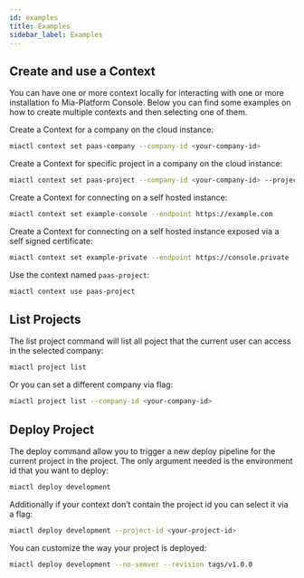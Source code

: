 ```yaml
---
id: examples
title: Examples
sidebar_label: Examples
---
```

## Create and use a Context

You can have one or more context locally for interacting with one or more installation fo Mia-Platform Console. Below
you can find some examples on how to create multiple contexts and then selecting one of them.

Create a Context for a company on the cloud instance:

```sh
miactl context set paas-company --company-id <your-company-id>
```

Create a Context for specific project in a company on the cloud instance:

```sh
miactl context set paas-project --company-id <your-company-id> --project-id <your-project-id>
```

Create a Context for connecting on a self hosted instance:

```sh
miactl context set example-console --endpoint https://example.com
```

Create a Context for connecting on a self hosted instance exposed via a self signed certificate:

```sh
miactl context set example-private --endpoint https://console.private --ca-cert /path/to/custom/private/ca.crt
```

Use the context named `paas-project`:

```sh
miactl context use paas-project
```

## List Projects

The list project command will list all poject that the current user can access in the selected company:

```sh
miactl project list
```

Or you can set a different company via flag:

```sh
miactl project list --company-id <your-company-id>
```

## Deploy Project

The deploy command allow you to trigger a new deploy pipeline for the current project in the project. The only
argument needed is the environment id that you want to deploy:

```sh
miactl deploy development
```

Additionally if your context don’t contain the project id you can select it via a flag:

```sh
miactl deploy development --project-id <your-project-id>
```

You can customize the way your project is deployed:

```sh
miactl deploy development --no-semver --revision tags/v1.0.0
```
